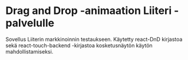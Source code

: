 # Drag and Drop -animaation Liiteri -palvelulle

Sovellus Liiterin markkinoinnin testaukseen.  Käytetty react-DnD kirjastoa sekä react-touch-backend -kirjastoa kosketusnäytön käytön mahdollistamiseksi.
